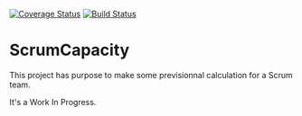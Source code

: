 [![Coverage Status](https://coveralls.io/repos/github/jeckel/ScrumCapacity/badge.svg?branch=develop)](https://coveralls.io/github/jeckel/ScrumCapacity?branch=develop) [![Build Status](https://travis-ci.org/jeckel/ScrumCapacity.svg?branch=develop)](https://travis-ci.org/jeckel/ScrumCapacity) 

# ScrumCapacity

This project has purpose to make some previsionnal calculation for a Scrum team.

It's a Work In Progress.
